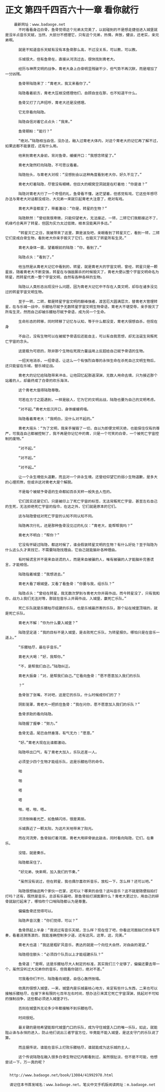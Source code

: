 # 正文 第四千四百六十一章 看你就行
        最新网址：www.badaoge.net
          不时看看身边白骨，鱼骨觉得这个兄弟太完美了，以前碰到的不是想走捷径进入城堡就是没半点音乐天赋，当然，大部分不搭理它，只有这个兄弟，热情，奔放，健谈，还老实，亲兄弟啊。
      
          就是不知道音乐天赋有没有本鱼骨那么高，不过没关系，可以教，可以教。
      
          乐城很大，但有鱼骨在，直接从河流过去，很快找到胄老大。
      
          经历与神界文明的战争，胄老大身上白骨明显残破不少，但气势不再沉默，而是增加了一分凶残。
      
          鱼骨带陆隐来了：“胄老大，我又来看你了。”
      
          陆隐看着前方，胄老大压根没搭理他们，自顾自坐在那，也不知道干什么。
      
          鱼骨又打了几声招呼，胄老大还是没搭理。
      
          它无奈看向陆隐。
      
          陆隐自信对着它点点头：“我来。”
      
          鱼骨期盼：“能行？”
      
          “绝对。”陆隐相当自信，没办法，融入过胄老大体内，对这个胄老大的记忆再了解不过，如果这都不能拿捏，还有什么用。
      
          他来到胄老大身前，背对鱼骨，缓缓开口：“我想念转星了。”
      
          胄老大陡然盯向陆隐，不可思议看着。
      
          陆隐抬头，与胄老大对视：“没想到会以这种角度看到老大你，好久不见了。”
      
          胄老大盯着陆隐，尽管没有眼睛，但巨大的眼窝空洞就是在盯着他：“你是谁？”
      
          陆隐对胄老大行了一个奇怪的礼，鱼骨看不懂，迷茫望着，但感觉有戏，它这些年想尽办法与胄老大对话都没成功，大兄弟一来就引起胄老大注意了，绝对有戏。
      
          胄老大声音都变了，带着激动：“你是，转星的生物？”
      
          陆隐默然：“曾经我很卑微，只能仰望老大，无法接近，一转，二转它们我都接近不了，机缘巧合离开了转星，但因为实力太过低微，根本没能离开多远。”
      
          “转星灭亡之日，我被带来了这里，算是波及吧，亲眼看到了转星灭亡，看到一转，二转它们变成白骨生物，看到老大你亲手毁灭了它们，也毁灭了转星所有生灵。”
      
          胄老大身体一震，望着眼前的陆隐：“你，看到了。”
      
          陆隐点头：“看到了。”
      
          他当然是从胄老大记忆中看到的，转星，就是胄老大的宇宙文明，曾经，转星只是一颗星辰，随着胄老大不断变强，转星在与强敌厮杀的时候毁灭了，胄老大便以整个宇宙文明命名为转星，而转星代表一整个宇宙文明，自然有各种各样的生物。
      
          陆隐以人类形态出现没什么问题，因为胄老大记忆中不存在人类文明，却存在诸多没见过的转星宇宙文明生物。
      
          至于一转，二转，都是转星宇宙文明的巅峰强者，渡苦厄大圆满层次，替胄老大管理转星，在与乐城一战中，乐髅枯尽赋予无数转星宇宙文明生物骨语，胄老大不堪受辱，亲手毁灭了所有生灵，然而自己却被乐髅枯尽赋予骨语，成为另一个生命。
      
          生命形态的转移，同时转移了记忆与认知，等于什么都没变，胄老大很想自杀，但现在身
      
          不由己，没有生物可以在被赋予骨语后还能自主，可以有自我思想，却无法诞生背叛死亡宇宙的念头。
      
          这是极为可悲的，除非那个生物在死寂力量运用上反超给自己赋予骨语的生物。
      
          一招天地消杀，一招骨语，让这么一个有强烈自尊的永恒生命在杀死自己文明生物后，还只能留在乐城，替乐城征战。
      
          胄老大的记忆给陆隐带来冲击，让他回忆起那道深渊，无数人用命去填，只为接近那个站着的人，却最终成了白骨的欢乐海洋。
      
          这个胄老大值得陆隐尊敬。
      
          可若在方寸之距遇到，一样是敌人，它为它的文明出战，陆隐也要为自己的文明考虑。
      
          “对不起。”胄老大低沉开口，身体缓缓坍塌。
      
          陆隐看着胄老大：“我明白，没什么对不起的。”
      
          胄老大摇头：“为了文明，我亲手摧毁了一切，自以为即便文明灭绝，也能保住仅有的尊严，可我连自己都被控制了，我不再是你记忆中的胄，只是一个可笑的白骨，一个被死亡宇宙控制的废物。”
      
          “对不起。”
      
          “对不起。”
      
          “对不起…”
      
          让一个永生境低头道歉，而且对一个非永生境，还曾经仰望它的弱小生物道歉，是多大的心理煎熬，但或许这对胄老大是个解脱。
      
          不是每个被赋予骨语的生命都如百杀天秤一般失去人性的。
      
          它们其实还是它们，只是被印上了死亡宇宙的标签，无法背叛死亡宇宙，甚至左右自己的生死，无法拒绝死亡宇宙的指令，在这之外，它们就是原本的它们。
      
          这与陆隐曾经对死亡宇宙的认知不同认知不同。
      
          陆隐再次行礼，还是那种鱼骨没见过的礼仪：“胄老大，能帮帮我吗？”
      
          胄老大不明白：“帮你？”
      
          它没有怀疑过陆隐，都这时候了，谁会假装转星文明的生物？有什么好处？至于陆隐为什么这么久才来找它，不需要陆隐找理由，它自己就能脑补各种理由。
      
          有时候谎言并不是来自说谎的人，而是来自被骗的人，唯有被骗的人才能脑补完善谎言，才能相信。
      
          陆隐指着城堡：“我想进去。”
      
          胄老大看了眼城堡，又看了看鱼骨：“你要与我，组乐队？”
      
          陆隐点头：“曾经在转星，我无数次梦到与胄老大你并肩作战，而今转星没了，只有我和你，战力上我们无法对等，那就在音乐上并肩作战，入城堡，赢死亡乐队。”
      
          死亡乐队就是乐髅枯尽组建的乐队，也是乐城最厉害的乐队，那个站在城堡顶端的，就是死亡乐队。
      
          胄老大不解：“你为什么要入城堡？”
      
          陆隐坚定道：“我的目标不是入城堡，是击败死亡乐队，为转星报仇，哪怕只是在音乐一道上。”
      
          “乐髅枯尽，最在乎音乐。”
      
          胄老大大喝：“好，我帮你。”
      
          “不，是帮我们自己。”陆隐纠正。
      
          胄老大振奋：“对，是帮我们自己。”它看向鱼骨：“愿不愿意加入我们的乐队
      
          ？”
      
          鱼骨张了张嘴，不对吧，这是它的乐队，什么时候成你们的了？
      
          阴影笼罩，胄老大一把抓住鱼骨：“我在问你，愿不愿意加入我们的乐队？”
      
          鱼骨求助的看向陆隐。
      
          陆隐握了握拳：“努力。”
      
          鱼骨无语，尾巴自然垂落，有气无力：“愿意。”
      
          “好。”胄老大现在比谁都激动。
      
          陆隐呼出口气，有了胄老大加入，乐队还差一人。
      
          必须至少四个生物才能组乐队，这是乐髅枯尽的命令。
      
          啪
      
          啪
      
          嗒
      
          嗒
      
          啪，嗒，啪，嗒…
      
          河流倒映着光芒，如鱼鳞闪烁，很是美丽。
      
          乐城靠近了一颗太阳，为这片天地带来了阳光。
      
          而在河流旁，鱼骨拍打着河面，胄老大用碎骨彼此敲击，同时看向陆隐，它们，在奏乐。
      
          没错，就是奏乐。
      
          陆隐都呆住了。
      
          “好兄弟，快来啊，加入我们的节奏。”
      
          “虽然没有说过，但在转星，我也偶尔喜欢听音乐，放松一下，怎么样？还可以吧。”
      
          陆隐很想抽这两个家伙一巴掌，还可以？哪来的自信？这叫音乐？这不就是随便拍拍打打吗？还有，既然是音乐，总该有乐器吧，那鱼骨拍打湖面算什么？胄老大更过分，用自己的碎骨就敲打起来了，哪怕吹个口哨陆隐都认为是尊重。
      
          偏偏鱼骨还觉得可以。
      
          陆隐声音沉重：“你们觉得，可以？”
      
          鱼骨昂起上半身：“我说过有音乐天赋，怎么样？现在信了吧，你看这河面拍打的多有节奏，看着涟漪荡漾的，我能准确控制多少道，还有这风，这草，这，完美。”
      
          胄老大也道：“我这是粗矿风音乐，表达的就是一个向往大自然，对自由的渴望。”
      
          陆隐捂住额头：“必须四个队员以上才能组建乐队？”
      
          鱼骨道：“是啊，这是乐髅枯尽大人制定的标准，其实我们三个足够了，偏偏还要去带一个，虽然没听过大兄弟你的音乐，但我看你就行，绝对不差。”
      
          可我看你们不行，陆隐看向城堡，自信心轰然倒塌。
      
          他真的很想入城堡，一来，城堡内是乐城最核心地方，肯定有些什么东西，二来也可以接触乐髅枯尽，在接下来有限的七百年左右时间，想办法引来其它死亡宇宙深渊，挑起对不可知的强制战争，这些都必须进入城堡才行。
      
          否则在城堡外无论多少年都接触不到乐髅枯尽。
      
          时间很短。
      
          最关键的是他希望能取代城堡门口的乐队，成为守住城堡入口的唯一乐队，如此，就能阻止诛与永恒的进入，防止他们说出三者宇宙方位，毕竟能不能入城堡，是这支守门的乐队说了算。
      
          而且据传说，谁能在音乐上打败乐髅枯尽，谁就能成为这乐城的主人。
      
          这个传说陆隐在融入很多白骨生物记忆内都看到过，虽然很扯淡，但不是不可能，他想尝试一下，万一真的呢？
      
      
      http://www.badaoge.net/book/13084/41992978.html
      
      请记住本书首发域名：www.badaoge.net。笔尖中文手机版阅读网址：m.badaoge.net